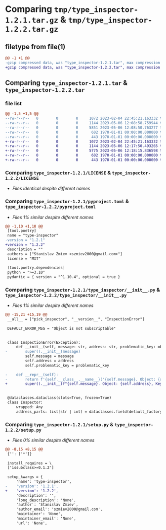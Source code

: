 # Comparing `tmp/type_inspector-1.2.1.tar.gz` & `tmp/type_inspector-1.2.2.tar.gz`

## filetype from file(1)

```diff
@@ -1 +1 @@
-gzip compressed data, was "type_inspector-1.2.1.tar", max compression
+gzip compressed data, was "type_inspector-1.2.2.tar", max compression
```

## Comparing `type_inspector-1.2.1.tar` & `type_inspector-1.2.2.tar`

### file list

```diff
@@ -1,5 +1,5 @@
--rw-r--r--   0        0        0     1072 2023-02-04 22:45:21.163332 type_inspector-1.2.1/LICENSE
--rw-r--r--   0        0        0     1144 2023-05-06 12:08:58.759944 type_inspector-1.2.1/pyproject.toml
--rw-r--r--   0        0        0     5851 2023-05-06 12:08:50.763277 type_inspector-1.2.1/type_inspector/__init__.py
--rw-r--r--   0        0        0      602 1970-01-01 00:00:00.000000 type_inspector-1.2.1/setup.py
--rw-r--r--   0        0        0      443 1970-01-01 00:00:00.000000 type_inspector-1.2.1/PKG-INFO
+-rw-r--r--   0        0        0     1072 2023-02-04 22:45:21.163332 type_inspector-1.2.2/LICENSE
+-rw-r--r--   0        0        0     1144 2023-05-06 12:17:50.493265 type_inspector-1.2.2/pyproject.toml
+-rw-r--r--   0        0        0     5775 2023-05-06 12:18:15.836598 type_inspector-1.2.2/type_inspector/__init__.py
+-rw-r--r--   0        0        0      602 1970-01-01 00:00:00.000000 type_inspector-1.2.2/setup.py
+-rw-r--r--   0        0        0      443 1970-01-01 00:00:00.000000 type_inspector-1.2.2/PKG-INFO
```

### Comparing `type_inspector-1.2.1/LICENSE` & `type_inspector-1.2.2/LICENSE`

 * *Files identical despite different names*

### Comparing `type_inspector-1.2.1/pyproject.toml` & `type_inspector-1.2.2/pyproject.toml`

 * *Files 1% similar despite different names*

```diff
@@ -1,10 +1,10 @@
 [tool.poetry]
 name = "type-inspector"
-version = "1.2.1"
+version = "1.2.2"
 description = ""
 authors = ["Stanislav Zmiev <szmiev2000@gmail.com>"]
 license = "MIT"
 
 [tool.poetry.dependencies]
 python = ">=3.10"
 pydantic = { version = "^1.10.4", optional = true }
```

### Comparing `type_inspector-1.2.1/type_inspector/__init__.py` & `type_inspector-1.2.2/type_inspector/__init__.py`

 * *Files 1% similar despite different names*

```diff
@@ -15,21 +15,19 @@
 __all__ = ["pick_inspector", "__version__", "InspectionError"]
 
 DEFAULT_ERROR_MSG = "Object is not subscriptable"
 
 
 class InspectionError(Exception):
     def __init__(self, message: str, address: str, problematic_key: object):
-        super().__init__(message)
         self.message = message
         self.address = address
         self.problematic_key = problematic_key
 
-    def __repr__(self):
-        return f'{self.__class__.__name__}("{self.message}. Object: {self.address}, Key: {self.problematic_key!r}")'
+        super().__init__(f"{self.message}. Object: {self.address}, Key: {self.problematic_key!r}")
 
 
 @dataclasses.dataclass(slots=True, frozen=True)
 class Inspector:
     wrapped: Any
     address_parts: list[str | int] = dataclasses.field(default_factory=list)
```

### Comparing `type_inspector-1.2.1/setup.py` & `type_inspector-1.2.2/setup.py`

 * *Files 0% similar despite different names*

```diff
@@ -8,15 +8,15 @@
 {'': ['*']}
 
 install_requires = \
 ['issubclass>=0.1.2']
 
 setup_kwargs = {
     'name': 'type-inspector',
-    'version': '1.2.1',
+    'version': '1.2.2',
     'description': '',
     'long_description': 'None',
     'author': 'Stanislav Zmiev',
     'author_email': 'szmiev2000@gmail.com',
     'maintainer': 'None',
     'maintainer_email': 'None',
     'url': 'None',
```

